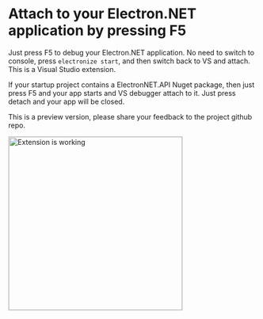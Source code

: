 # Attach to your Electron.NET application by pressing F5

Just press F5 to debug your Electron.NET application. No need to switch to console, press `electronize start`, and then switch back to VS and attach. This is a Visual Studio extension.

If your startup project contains a ElectronNET.API Nuget package, then just press F5 and your app starts and VS debugger attach to it. Just press detach and your app will be closed.

This is a preview version, please share your feedback to the project github repo.


<div style="display: flex; flex-wrap: wrap; gap: 10px;">

  <a href="https://raw.githubusercontent.com/lsoft/ElectronAppDebugger/main/debug_electron_app.gif" target="_blank">
    <img src="https://raw.githubusercontent.com/lsoft/ElectronAppDebugger/main/debug_electron_app.gif" style="height: 350px; width: auto; object-fit: contain; border: 1px solid #ccc;" alt="Extension is working" />
  </a>

</div>
